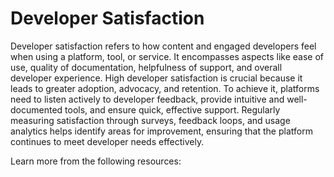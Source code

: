 # Developer Satisfaction

Developer satisfaction refers to how content and engaged developers feel when using a platform, tool, or service. It encompasses aspects like ease of use, quality of documentation, helpfulness of support, and overall developer experience. High developer satisfaction is crucial because it leads to greater adoption, advocacy, and retention. To achieve it, platforms need to listen actively to developer feedback, provide intuitive and well-documented tools, and ensure quick, effective support. Regularly measuring satisfaction through surveys, feedback loops, and usage analytics helps identify areas for improvement, ensuring that the platform continues to meet developer needs effectively.

Learn more from the following resources:

